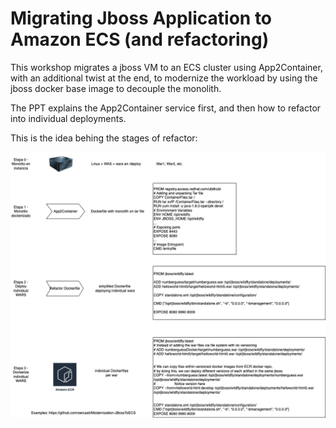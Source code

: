 # Migrating Jboss Application to Amazon ECS (and refactoring)

This workshop migrates a jboss VM to an ECS cluster using App2Container, with an additional twist at the end, to modernize the workload by using the jboss docker base image to decouple the monolith. 

The PPT explains the App2Container service first, and then how to refactor into individual deployments.

This is the idea behing the stages of refactor:

![Refactor Stages](app2c+refactor.png)

